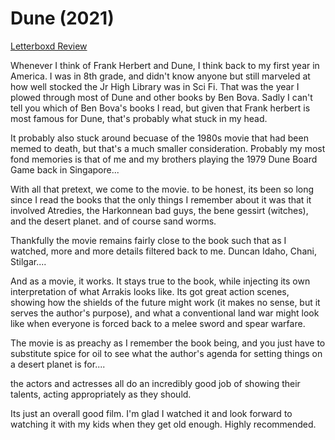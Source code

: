 # Dune (2021)
[Letterboxd Review](https://letterboxd.com/usagichann1/film/dune-2021/)

Whenever I think of Frank Herbert and Dune, I think back to my first year in America. I was in 8th grade, and didn't know anyone but still marveled at how well stocked the Jr High Library was in Sci Fi. That was the year I plowed through most of Dune and other books by Ben Bova. Sadly I can't tell you which of Ben Bova's books I read, but given that Frank herbert is most famous for Dune, that's probably what stuck in my head.

It probably also stuck around becuase of the 1980s movie that had been memed to death, but that's a much smaller consideration. Probably my most fond memories is that of me and my brothers playing the 1979 Dune Board Game back in Singapore...

With all that pretext, we come to the movie. to be honest, its been so long since I read the books that the only things I remember about it was that it involved Atredies, the Harkonnean bad guys, the bene gessirt (witches), and the desert planet. and of course sand worms.

Thankfully the movie remains fairly close to the book such that as I watched, more and more details filtered back to me. Duncan Idaho, Chani, Stilgar....

And as a movie, it works. It stays true to the book, while injecting its own interpretation of what Arrakis looks like. Its got great action scenes, showing how the shields of the future might work (it makes no sense, but it serves the author's purpose), and what a conventional land war might look like when everyone is forced back to a melee sword and spear warfare.

The movie is as preachy as I remember the book being, and you just have to substitute spice for oil to see what the author's agenda for setting things on a desert planet is for....

the actors and actresses all do an incredibly good job of showing their talents, acting appropriately as they should.

Its just an overall good film. I'm glad I watched it and look forward to watching it with my kids when they get old enough. Highly recommended.